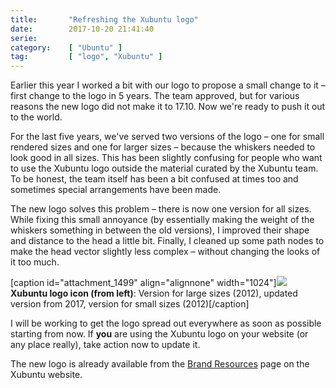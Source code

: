 ```yaml
---
title:       "Refreshing the Xubuntu logo"
date:        2017-10-20 21:41:40
serie:       
category:    [ "Ubuntu" ]
tag:         [ "logo", "Xubuntu" ]
---
```


Earlier this year I worked a bit with our logo to propose a small change to it – first change to the logo in 5 years. The team approved, but for various reasons the new logo did not make it to 17.10. Now we're ready to push it out to the world.

For the last five years, we've served two versions of the logo – one for small rendered sizes and one for larger sizes – because the whiskers needed to look good in all sizes. This has been slightly confusing for people who want to use the Xubuntu logo outside the material curated by the Xubuntu team. To be honest, the team itself has been a bit confused at times too and sometimes special arrangements have been made.

The new logo solves this problem – there is now one version for all sizes. While fixing this small annoyance (by essentially making the weight of the whiskers something in between the old versions), I improved their shape and distance to the head a little bit. Finally, I cleaned up some path nodes to make the head vector slightly less complex – without changing the looks of it too much.

\[caption id="attachment\_1499" align="alignnone" width="1024"\]![](https://open.knome.fi/files/2017/10/icon-1024-1024x293.png) **Xubuntu logo icon (from left)**: Version for large sizes (2012), updated version from 2017, version for small sizes (2012)\[/caption\]

I will be working to get the logo spread out everywhere as soon as possible starting from now. If **you** are using the Xubuntu logo on your website (or any place really), take action now to update it.

The new logo is already available from the [Brand Resources](https://xubuntu.org/resources/) page on the Xubuntu website.
